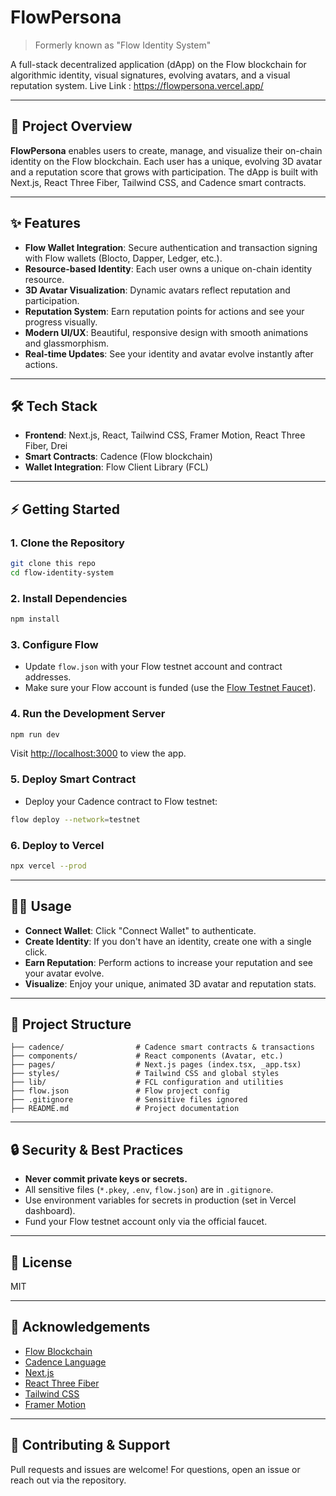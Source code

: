 # FlowPersona

> Formerly known as "Flow Identity System"

A full-stack decentralized application (dApp) on the Flow blockchain for algorithmic identity, visual signatures, evolving avatars, and a visual reputation system.
Live Link : https://flowpersona.vercel.app/

---

## 🚀 Project Overview

**FlowPersona** enables users to create, manage, and visualize their on-chain identity on the Flow blockchain. Each user has a unique, evolving 3D avatar and a reputation score that grows with participation. The dApp is built with Next.js, React Three Fiber, Tailwind CSS, and Cadence smart contracts.

---

## ✨ Features

- **Flow Wallet Integration**: Secure authentication and transaction signing with Flow wallets (Blocto, Dapper, Ledger, etc.).
- **Resource-based Identity**: Each user owns a unique on-chain identity resource.
- **3D Avatar Visualization**: Dynamic avatars reflect reputation and participation.
- **Reputation System**: Earn reputation points for actions and see your progress visually.
- **Modern UI/UX**: Beautiful, responsive design with smooth animations and glassmorphism.
- **Real-time Updates**: See your identity and avatar evolve instantly after actions.

---

## 🛠️ Tech Stack

- **Frontend**: Next.js, React, Tailwind CSS, Framer Motion, React Three Fiber, Drei
- **Smart Contracts**: Cadence (Flow blockchain)
- **Wallet Integration**: Flow Client Library (FCL)

---

## ⚡ Getting Started

### 1. Clone the Repository

```sh
git clone this repo
cd flow-identity-system
```

### 2. Install Dependencies

```sh
npm install
```

### 3. Configure Flow

- Update `flow.json` with your Flow testnet account and contract addresses.
- Make sure your Flow account is funded (use the [Flow Testnet Faucet](https://testnet-faucet.onflow.org/)).

### 4. Run the Development Server

```sh
npm run dev
```

Visit [http://localhost:3000](http://localhost:3000) to view the app.

### 5. Deploy Smart Contract

- Deploy your Cadence contract to Flow testnet:

```sh
flow deploy --network=testnet
```

### 6. Deploy to Vercel

```sh
npx vercel --prod
```

---

## 🧑‍💻 Usage

- **Connect Wallet**: Click "Connect Wallet" to authenticate.
- **Create Identity**: If you don't have an identity, create one with a single click.
- **Earn Reputation**: Perform actions to increase your reputation and see your avatar evolve.
- **Visualize**: Enjoy your unique, animated 3D avatar and reputation stats.

---

## 📁 Project Structure

```
├── cadence/                # Cadence smart contracts & transactions
├── components/             # React components (Avatar, etc.)
├── pages/                  # Next.js pages (index.tsx, _app.tsx)
├── styles/                 # Tailwind CSS and global styles
├── lib/                    # FCL configuration and utilities
├── flow.json               # Flow project config
├── .gitignore              # Sensitive files ignored
├── README.md               # Project documentation
```

---

## 🔒 Security & Best Practices

- **Never commit private keys or secrets.**
- All sensitive files (`*.pkey`, `.env`, `flow.json`) are in `.gitignore`.
- Use environment variables for secrets in production (set in Vercel dashboard).
- Fund your Flow testnet account only via the official faucet.

---

## 📝 License

MIT

---

## 🙏 Acknowledgements

- [Flow Blockchain](https://www.onflow.org/)
- [Cadence Language](https://developers.flow.com/cadence)
- [Next.js](https://nextjs.org/)
- [React Three Fiber](https://docs.pmnd.rs/react-three-fiber/getting-started/introduction)
- [Tailwind CSS](https://tailwindcss.com/)
- [Framer Motion](https://www.framer.com/motion/)

---

## 💬 Contributing & Support

Pull requests and issues are welcome! For questions, open an issue or reach out via the repository.
